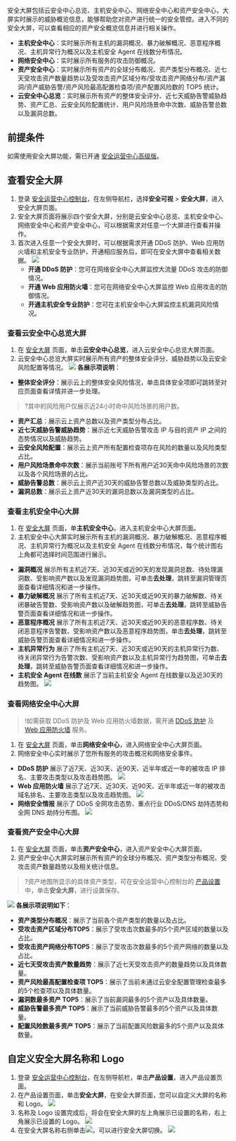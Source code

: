 安全大屏包括云安全中心总览、主机安全中心、网络安全中心和资产安全中心，大屏实时展示的威胁概览信息，能够帮助您对资产进行统一的安全管控。进入不同的安全大屏，可以查看相应的资产安全概览信息并进行相关操作。
- **主机安全中心**：实时展示所有主机的漏洞概况、暴力破解概况、恶意程序概况、主机异常行为概况以及主机安全 Agent 在线数分布情况。
- **网络安全中心**：实时展示所有服务的攻击防御概况。
- **资产安全中心**：实时展示所有资产的全球分布概况、资产类型分布概况、近七天受攻击资产数量趋势以及受攻击资产区域分布/受攻击资产网络分布/资产漏洞/资产威胁告警/资产风险最高配置检查项/资产配置风险数的 TOP5 统计。
- **云安全中心总览**：实时展示所有资产的整体安全评分、近七天威胁告警威胁趋势、资产汇总、云安全风险配置统计、用户风险场景命中次数、威胁告警总数以及漏洞总数。


## 前提条件
如需使用安全大屏功能，需已开通 [安全运营中心高级版](https://buy.cloud.tencent.com/soc)。
## 查看安全大屏
1. 登录 [安全运营中心控制台](https://console.cloud.tencent.com/ssav2/screen)，在左侧导航栏，选择**安全可视** > **安全大屏**，进入安全大屏页面。
2. 安全大屏页面将展示四个安全大屏，分别是云安全中心总览、主机安全中心、网络安全中心和资产安全中心，可以根据需求对任意一个大屏进行查看并操作。
3. 首次进入任意一个安全大屏时，可以根据需求开通 DDoS 防护、Web 应用防火墙和主机安全专业防护，开通相应服务后，即可在安全大屏中查看相关数据。
![](https://main.qcloudimg.com/raw/451bec7f6cd1ad4aeb794d35e11cd312.png)
	- **开通 DDoS 防护**：您可在网络安全中心大屏监控大流量 DDoS 攻击的防御情况。
	- **开通 Web 应用防火墙**：您可在网络安全中心大屏监控 Web 应用攻击的防御情况。
	- **开通主机安全专业防护**：您可在主机安全中心大屏监控主机漏洞风险情况。

### 查看云安全中心总览大屏
1. 在 [安全大屏](https://console.cloud.tencent.com/ssav2/screen) 页面，单击**云安全中心总览**，进入云安全中心总览大屏页面。
2. 云安全中心总览大屏实时展示所有资产的整体安全评分、威胁趋势以及云安全风险配置等情况。
![](https://qcloudimg.tencent-cloud.cn/raw/bacf6a0306d56d0221e66de09f171fb0.png)
**各展示项说明**：
 - **整体安全评分**：展示云上的整体安全风险情况，单击具体安全项即可跳转至对应页面查看详情并进一步处理。
>?其中的风险用户仅展示近24小时命中风险场景的用户数。
>
 - **资产汇总**：展示云上资产总数以及资产类型分布占比。
 - **近七天威胁告警威胁趋势**：展示近七天威胁告警攻击 IP 与目的资产 IP 之间的态势情况以及威胁趋势。
 - **云安全风险配置**：展示云上资产所有配置检查项存在风险的数量以及风险类型占比。
 - **用户风险场景命中次数**：展示当前账号下所有用户近30天命中风险场景的次数以及各个风险场景的占比。
 - **威胁告警总数**：展示云上资产近30天的威胁告警总数以及威胁类型的占比。
 - **漏洞总数**：展示云上资产近30天的漏洞总数以及漏洞类型的占比。


### 查看主机安全中心大屏
1. 在 [安全大屏](https://console.cloud.tencent.com/ssav2/screen) 页面，单**主机安全中心**，进入主机安全中心大屏页面。
2. 主机安全中心大屏实时展示所有主机的漏洞概况、暴力破解概况、恶意程序概况、主机异常行为概况以及主机安全 Agent 在线数分布情况，每个统计图右上角都可选择时间范围进行展示。
 - **漏洞概况**
展示所有主机近7天、近30天或近90天的发现漏洞总数、待处理漏洞数、受影响资产数以及发现漏洞趋势图，可单击**去处理**，跳转至漏洞管理页面查看详细情况和进一步操作。
 - **暴力破解概况**
展示了所有主机近7天、近30天或近90天的暴力破解数、待关闭暴破告警数、受影响资产数以及破解趋势图，可单击**去处理**，跳转至威胁告警页面查看详细情况和进一步操作。
 - **恶意程序概况**
展示了所有主机近7天、近30天或近90天的恶意程序数、待关闭恶意程序告警数、受影响资产数以及恶意程序趋势图，单击**去处理**，跳转至威胁告警页面查看详细情况和进一步操作。
 - **主机异常行为**
展示了所有主机近7天、近30天或近90天的主机异常行为数、待关闭异常行为告警次数、受影响资产数以及主机异常行为趋势图，可单击**去处理**，跳转至威胁告警页面查看详细情况和进一步操作。
 - **主机安全 Agent 在线数**
展示了当前主机安全 Agent 在线数量以及近30天的趋势图。
![](https://qcloudimg.tencent-cloud.cn/raw/efc1ad20ccb1849f1103e12a6abeac45.png)


### 查看网络安全中心大屏
>!如需获取 DDoS 防护及 Web 应用防火墙数据，需开通 [DDoS 防护](https://buy.cloud.tencent.com/dayu_buy#/bgp) 及 [Web 应用防火墙](https://buy.cloud.tencent.com/buy/waf) 服务。
>
1. 在 [安全大屏](https://console.cloud.tencent.com/ssav2/screen) 页面，单击**网络安全中心**，进入网络安全中心大屏页面。
2. 网络安全中心实时展示了您所有服务的攻击概况和网络安全事件。
 - **DDoS 防护**
展示了近7天、近30天、近90天、近半年或近一年的被攻击 IP 排名、主要攻击类型以及攻击趋势图。
![](https://main.qcloudimg.com/raw/2780f6d58c813089b9721ec90f7dda3e.png)
 - **Web 应用防火墙**
展示了近7天、近30天、近90天、近半年或近一年的被攻击域名排名、主要攻击类型以及攻击趋势图。
![](https://qcloudimg.tencent-cloud.cn/raw/f49c3e378926a9049ccb6406d6ac43cd.png)
 - **网络安全情报**
展示了 DDoS 全网攻击态势、重点行业 DDoS/DNS 劫持态势和全网 DNS 劫持分布图。
![](https://qcloudimg.tencent-cloud.cn/raw/522149e33d97729a9065479da29490db.png)



### 查看资产安全中心大屏
1. 在 [安全大屏](https://console.cloud.tencent.com/ssav2/screen) 页面，单击**资产安全中心**，进入资产安全中心大屏页面。
2. 资产安全中心大屏实时展示所有资产的全球分布概况、资产类型分布概况、受攻击资产数量趋势以及相关统计信息。
>?资产地图所显示的具体资产类型，可在安全运营中心控制台的 [产品设置](https://console.cloud.tencent.com/ssav2/setting) 中，单击**安全大屏**，进行设置保存。
>
![](https://qcloudimg.tencent-cloud.cn/raw/a5517f3336d800bda17df957321ffce8.png)
**各展示项说明如下**：
 - **资产类型分布概况**：展示了当前各个资产类型的数量以及占比。
 - **受攻击资产区域分布TOP5**：展示了受攻击次数最多的5个资产区域的数量以及占比。
 - **受攻击资产网络分布TOP5**：展示了受攻击次数最多的5个资产网络的数量以及占比。
 - **近七天受攻击资产数量趋势**：展示了近七天受攻击资产的数量趋势以及具体数量。
 - **资产风险最高配置检查项 TOP5**：展示了当前未通过云安全配置管理检查最多的5个检查项以及具体数量。
 - **漏洞数最多资产 TOP5**：展示了当前漏洞最多的5个资产以及具体数量。
 - **威胁告警最多资产 TOP5**：展示了当前威胁告警最多的5个资产以及具体数量。
 - **配置风险数最多资产 TOP5**：展示了当前配置风险数最多的5个资产以及具体数量。



## 自定义安全大屏名称和 Logo
1. 登录 [安全运营中心控制台](https://console.cloud.tencent.com/ssav2/setting)，在左侧导航栏，单击**产品设置**，进入产品设置页面。
2. 在产品设置页面，单击**安全大屏**，在安全大屏页面，您可以自定义大屏的名称和 Logo。
![](https://main.qcloudimg.com/raw/f993d0b6e51fd0041bdbba5ef5a3debe.png)
3. 名称及 Logo 设置完成后，将会在安全大屏的左上角展示已设置的名称，右上角展示已设置的 Logo。
![](https://main.qcloudimg.com/raw/f422727d2bdaa0f6c79cb280051915b1.png)
4. 在安全大屏名称右侧单击![](https://qcloudimg.tencent-cloud.cn/raw/43b1eba43eb3abb2e1a257c279c71f9a.png)，可以进行安全大屏切换。
![](https://main.qcloudimg.com/raw/36a1684a3169a99f11c4d688436b7d2c.png)
